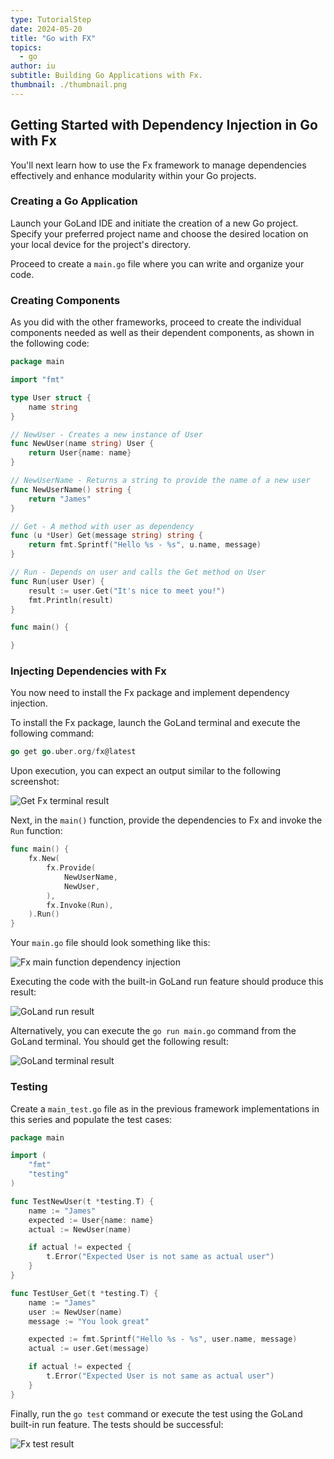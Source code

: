 ```yaml
---
type: TutorialStep
date: 2024-05-20
title: "Go with FX"
topics:
  - go
author: iu
subtitle: Building Go Applications with Fx.
thumbnail: ./thumbnail.png
---
```


## Getting Started with Dependency Injection in Go with Fx

You'll next learn how to use the Fx framework to manage dependencies effectively and enhance modularity within your Go projects.

### Creating a Go Application

Launch your GoLand IDE and initiate the creation of a new Go project. Specify your preferred project name and choose the desired location on your local device for the project's directory.

Proceed to create a `main.go` file where you can write and organize your code.

### Creating Components

As you did with the other frameworks, proceed to create the individual components needed as well as their dependent components, as shown in the following code:

```go
package main

import "fmt"

type User struct {
    name string
}

// NewUser - Creates a new instance of User
func NewUser(name string) User {
    return User{name: name}
}

// NewUserName - Returns a string to provide the name of a new user
func NewUserName() string {
    return "James"
}

// Get - A method with user as dependency
func (u *User) Get(message string) string {
    return fmt.Sprintf("Hello %s - %s", u.name, message)
}

// Run - Depends on user and calls the Get method on User
func Run(user User) {
    result := user.Get("It's nice to meet you!")
    fmt.Println(result)
}

func main() {

}
```

### Injecting Dependencies with Fx

You now need to install the Fx package and implement dependency injection.

To install the Fx package, launch the GoLand terminal and execute the following command:

```go
go get go.uber.org/fx@latest
```

Upon execution, you can expect an output similar to the following screenshot:

![Get Fx terminal result](./images/1.png)

Next, in the `main()` function, provide the dependencies to Fx and invoke the `Run` function:

```go
func main() {
    fx.New(
        fx.Provide(
            NewUserName,
            NewUser,
        ),
        fx.Invoke(Run),
    ).Run()
}
```

Your `main.go` file should look something like this:

![Fx main function dependency injection](./images/2.png)

Executing the code with the built-in GoLand run feature should produce this result:

![GoLand run result](./images/3.png)

Alternatively, you can execute the `go run main.go` command from the GoLand terminal. You should get the following result:

![GoLand terminal result](./images/4.png)

### Testing

Create a `main_test.go` file as in the previous framework implementations in this series and populate the test cases:

```go
package main

import (
    "fmt"
    "testing"
)

func TestNewUser(t *testing.T) {
    name := "James"
    expected := User{name: name}
    actual := NewUser(name)

    if actual != expected {
        t.Error("Expected User is not same as actual user")
    }
}

func TestUser_Get(t *testing.T) {
    name := "James"
    user := NewUser(name)
    message := "You look great"

    expected := fmt.Sprintf("Hello %s - %s", user.name, message)
    actual := user.Get(message)

    if actual != expected {
        t.Error("Expected User is not same as actual user")
    }
}
```

Finally, run the `go test` command or execute the test using the GoLand built-in run feature. The tests should be successful:

![Fx test result](./images/5.png)
